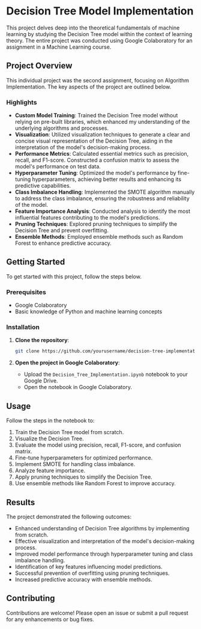 # Decision Tree Model Implementation

This project delves deep into the theoretical fundamentals of machine learning by studying the Decision Tree model within the context of learning theory. The entire project was conducted using Google Colaboratory for an assignment in a Machine Learning course.

## Project Overview

This individual project was the second assignment, focusing on Algorithm Implementation. The key aspects of the project are outlined below.

### Highlights

- **Custom Model Training**: Trained the Decision Tree model without relying on pre-built libraries, which enhanced my understanding of the underlying algorithms and processes.
- **Visualization**: Utilized visualization techniques to generate a clear and concise visual representation of the Decision Tree, aiding in the interpretation of the model's decision-making process.
- **Performance Metrics**: Calculated essential metrics such as precision, recall, and F1-score. Constructed a confusion matrix to assess the model's performance on test data.
- **Hyperparameter Tuning**: Optimized the model's performance by fine-tuning hyperparameters, achieving better results and enhancing its predictive capabilities.
- **Class Imbalance Handling**: Implemented the SMOTE algorithm manually to address the class imbalance, ensuring the robustness and reliability of the model.
- **Feature Importance Analysis**: Conducted analysis to identify the most influential features contributing to the model's predictions.
- **Pruning Techniques**: Explored pruning techniques to simplify the Decision Tree and prevent overfitting.
- **Ensemble Methods**: Employed ensemble methods such as Random Forest to enhance predictive accuracy.

## Getting Started

To get started with this project, follow the steps below.

### Prerequisites

- Google Colaboratory
- Basic knowledge of Python and machine learning concepts

### Installation

1. **Clone the repository**:
    ```bash
    git clone https://github.com/yourusername/decision-tree-implementation.git
    ```

2. **Open the project in Google Colaboratory**:
    - Upload the `Decision_Tree_Implementation.ipynb` notebook to your Google Drive.
    - Open the notebook in Google Colaboratory.

## Usage

Follow the steps in the notebook to:

1. Train the Decision Tree model from scratch.
2. Visualize the Decision Tree.
3. Evaluate the model using precision, recall, F1-score, and confusion matrix.
4. Fine-tune hyperparameters for optimized performance.
5. Implement SMOTE for handling class imbalance.
6. Analyze feature importance.
7. Apply pruning techniques to simplify the Decision Tree.
8. Use ensemble methods like Random Forest to improve accuracy.

## Results

The project demonstrated the following outcomes:

- Enhanced understanding of Decision Tree algorithms by implementing from scratch.
- Effective visualization and interpretation of the model's decision-making process.
- Improved model performance through hyperparameter tuning and class imbalance handling.
- Identification of key features influencing model predictions.
- Successful prevention of overfitting using pruning techniques.
- Increased predictive accuracy with ensemble methods.

## Contributing

Contributions are welcome! Please open an issue or submit a pull request for any enhancements or bug fixes.

